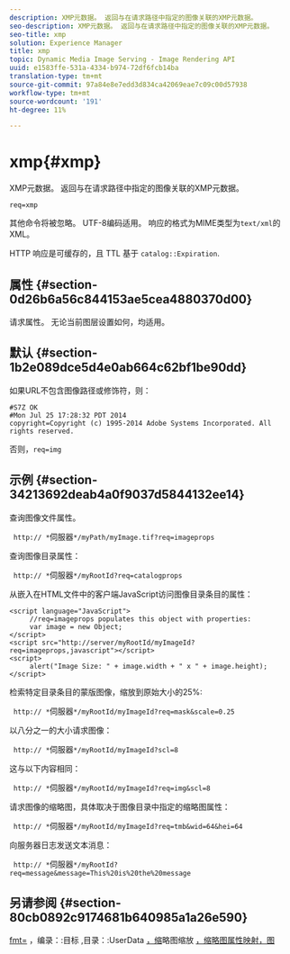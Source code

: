 ```yaml
---
description: XMP元数据。 返回与在请求路径中指定的图像关联的XMP元数据。
seo-description: XMP元数据。 返回与在请求路径中指定的图像关联的XMP元数据。
seo-title: xmp
solution: Experience Manager
title: xmp
topic: Dynamic Media Image Serving - Image Rendering API
uuid: e1583ffe-531a-4334-b974-72df6fcb14ba
translation-type: tm+mt
source-git-commit: 97a84e8e7edd3d834ca42069eae7c09c00d57938
workflow-type: tm+mt
source-wordcount: '191'
ht-degree: 11%

---
```



# xmp{#xmp}

XMP元数据。 返回与在请求路径中指定的图像关联的XMP元数据。

`req=xmp`

其他命令将被忽略。 UTF-8编码适用。 响应的格式为MIME类型为`text/xml`的XML。

HTTP 响应是可缓存的，且 TTL 基于 `catalog::Expiration`.

## 属性 {#section-0d26b6a56c844153ae5cea4880370d00}

请求属性。 无论当前图层设置如何，均适用。

## 默认 {#section-1b2e089dce5d4e0ab664c62bf1be90dd}

如果URL不包含图像路径或修饰符，则：

```
#S7Z OK 
#Mon Jul 25 17:28:32 PDT 2014 
copyright=Copyright (c) 1995-2014 Adobe Systems Incorporated. All rights reserved.
```

否则，`req=img`

## 示例 {#section-34213692deab4a0f9037d5844132ee14}

查询图像文件属性。

` http:// *`伺服器`*/myPath/myImage.tif?req=imageprops`

查询图像目录属性：

` http:// *`伺服器`*/myRootId?req=catalogprops`

从嵌入在HTML文件中的客户端JavaScript访问图像目录条目的属性：

```
<script language="JavaScript"> 
     //req=imageprops populates this object with properties: 
     var image = new Object; 
</script> 
<script src="http://server/myRootId/myImageId?req=imageprops,javascript"></script> 
<script> 
     alert("Image Size: " + image.width + " x " + image.height); 
</script>
```

检索特定目录条目的蒙版图像，缩放到原始大小的25%:

` http:// *`伺服器`*/myRootId/myImageId?req=mask&scale=0.25`

以八分之一的大小请求图像：

` http:// *`伺服器`*/myRootId/myImageId?scl=8`

这与以下内容相同：

` http:// *`伺服器`*/myRootId/myImageId?req=img&scl=8`

请求图像的缩略图，具体取决于图像目录中指定的缩略图属性：

` http:// *`伺服器`*/myRootId/myImageId?req=tmb&wid=64&hei=64`

向服务器日志发送文本消息：

` http:// *`伺服器`*/myRootId?req=message&message=This%20is%20the%20message`

## 另请参阅 {#section-80cb0892c9174681b640985a1a26e590}

[fmt=](../../../../../../is-api/http-ref/image-serving-api-ref/c-http-protocol-reference/c-command-reference/r-is-http-fmt.md#reference-cdf10043423b45ba9fe15157fb3ae37a) ，编录：:目标 [,](/help/aem-is-ir-api/is-api/image-catalog/image-serving-api-ref/c-image-catalog-reference/c-image-svg-data-reference/c-image-data-reference/r-targets-cat.md)目录：:UserData [，缩](/help/aem-is-ir-api/is-api/image-catalog/image-serving-api-ref/c-image-catalog-reference/c-image-svg-data-reference/c-image-data-reference/r-userdata-cat.md)略图缩放 [](../../../../../../is-api/http-ref/image-serving-api-ref/c-http-protocol-reference/c-notes-on-server-behavior/r-thumbnail-scaling.md#reference-0f71817f721d4913b34816758d69b07f) [](../../../../../../is-api/http-ref/image-serving-api-ref/c-http-protocol-reference/c-response-data/c-properties/c-properties.md#concept-49c609fd6de942cab422ee412353c9d9) [，缩略图属性映射，图](../../../../../../is-api/http-ref/image-serving-api-ref/c-http-protocol-reference/c-syntax-and-features/r-image-maps.md#reference-ff7d1bac2a064104b0c508a81316fdab)
